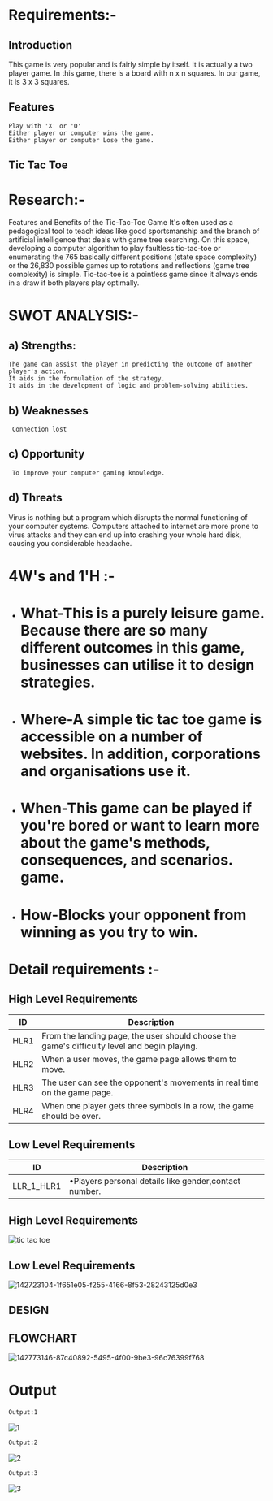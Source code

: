 # Requirements:-

## Introduction
This game is very popular and is fairly simple by itself. It is actually a two player game. In this game, there is a board with n x n squares. In our game, it is 3 x 3 squares.

## Features

    Play with 'X' or 'O'
    Either player or computer wins the game.
    Either player or computer Lose the game.


## Tic Tac Toe



# Research:-
Features and Benefits of the Tic-Tac-Toe Game It's often used as a pedagogical tool to teach ideas like good sportsmanship and the branch of artificial intelligence that deals with game tree searching. On this space, developing a computer algorithm to play faultless tic-tac-toe or enumerating the 765 basically different positions (state space complexity) or the 26,830 possible games up to rotations and reflections (game tree complexity) is simple. Tic-tac-toe is a pointless game since it always ends in a draw if both players play optimally.



# SWOT ANALYSIS:-

 ## a) Strengths:

    The game can assist the player in predicting the outcome of another player's action.
    It aids in the formulation of the strategy.
    It aids in the development of logic and problem-solving abilities.

 

 ## b) Weaknesses
     Connection lost


 ## c) Opportunity
     To improve your computer gaming knowledge.


 ## d) Threats
 Virus is nothing but a program which disrupts the normal functioning of your computer systems. Computers attached to internet are more prone to virus attacks and they can end up into crashing your whole hard disk, causing you considerable headache.


# 4W's and 1'H :-

- # What-This is a purely leisure game. Because there are so many different outcomes in this game, businesses can utilise it to design strategies.


- # Where-A simple tic tac toe game is accessible on a number of websites. In addition, corporations and organisations use it.


- # When-This game can be played if you're bored or want to learn more about the game's methods, consequences, and scenarios. game.



- # How-Blocks your opponent from winning as you try to win.


# Detail requirements :-



## High Level Requirements

| ID             | Description                                                           |
| ----------------- | ------------------------------------------------------------------ |
| HLR1 | From the landing page, the user should choose the game's difficulty level and begin playing. |
| HLR2 | When a user moves, the game page allows them to move.  |
| HLR3 | The user can see the opponent's movements in real time on the game page.   |
| HLR4 | When one player gets three symbols in a row, the game should be over. | 

## Low Level Requirements


| ID             | Description                                                           |
| ----------------- | ------------------------------------------------------------------ |         
| LLR_1_HLR1|•Players personal details like gender,contact number.|

## High Level Requirements
![tic tac toe](https://user-images.githubusercontent.com/94521102/143076222-83095a56-d26c-400d-9d24-2b2a575ff0d7.png)

## Low Level Requirements
![142723104-1f651e05-f255-4166-8f53-28243125d0e3](https://user-images.githubusercontent.com/94521102/143003177-3bb8232f-55fb-48ee-a580-6029437cce13.png)

## DESIGN

## FLOWCHART
![142773146-87c40892-5495-4f00-9be3-96c76399f768](https://user-images.githubusercontent.com/94521102/143019749-764fdbbb-34c9-49f9-8af2-28ee172fd2dd.jpg)




# Output
```bash
Output:1
```
![1](https://user-images.githubusercontent.com/94521102/143276636-c1f2de92-c3b8-4fda-9e3c-c4399c5b182e.JPG)

```bash
Output:2
```
![2](https://user-images.githubusercontent.com/94521102/143276730-ee31c28e-d018-4783-8273-e3e21cc75a8c.JPG)

```bash
Output:3
```
![3](https://user-images.githubusercontent.com/94521102/143276800-f84f0db6-35b2-485a-a614-4536c4816f13.JPG)


